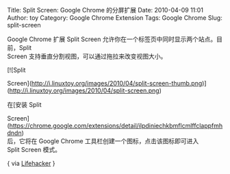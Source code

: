 Title: Split Screen: Google Chrome 的分屏扩展
Date: 2010-04-09 11:01
Author: toy
Category: Google Chrome Extension
Tags: Google Chrome
Slug: split-screen

Google Chrome 扩展 Split Screen
允许你在一个标签页中同时显示两个站点。目前，Split  
Screen 支持垂直分割视图，可以通过拖拉来改变视图大小。

[![Split  

Screen](http://i.linuxtoy.org/images/2010/04/split-screen-thumb.png)](http://i.linuxtoy.org/images/2010/04/split-screen.png)

在[安装 Split  

Screen](https://chrome.google.com/extensions/detail/ilpdiniechkbmflcmlffclappfmhdndn)  
后，它将在 Google Chrome 工具栏创建一个图标，点击该图标即可进入  
Split Screen 模式。

{ via
[Lifehacker](http://lifehacker.com/5511986/split-screen-slices-your-chrome-window-into-two-panes)
}
